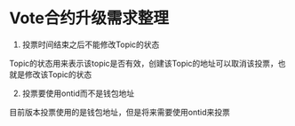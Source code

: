 # Vote合约升级需求整理

1. 投票时间结束之后不能修改Topic的状态

Topic的状态用来表示该topic是否有效，创建该Topic的地址可以取消该投票，也就是修改该Topic的状态


2. 投票要使用ontid而不是钱包地址

目前版本投票使用的是钱包地址，但是将来需要使用ontid来投票